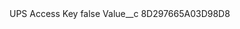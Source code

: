<?xml version="1.0" encoding="UTF-8"?>
<CustomMetadata xmlns="http://soap.sforce.com/2006/04/metadata" xmlns:xsi="http://www.w3.org/2001/XMLSchema-instance" xmlns:xsd="http://www.w3.org/2001/XMLSchema">
    <label>UPS Access Key</label>
    <protected>false</protected>
    <values>
        <field>Value__c</field>
        <value xsi:type="xsd:string">8D297665A03D98D8</value>
    </values>
</CustomMetadata>
